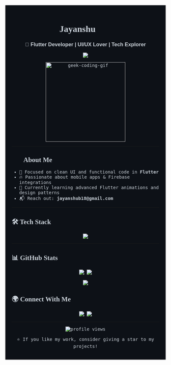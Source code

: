 <div style="background-color:#0d1117; color:#c9d1d9; padding: 20px; font-family: 'Fira Code', monospace;">

<h1 align="center" style="font-family: 'Pacifico', cursive;">Jayanshu 👨‍💻</h1>
<h3 align="center" style="font-family: 'Rubik', sans-serif;">🚀 Flutter Developer | UI/UX Lover | Tech Explorer</h3>

<p align="center">
  <img src="https://readme-typing-svg.herokuapp.com?font=Fira+Code&pause=1000&color=00FFFF&center=true&vCenter=true&width=435&lines=Crafting+beautiful+Flutter+apps;Open+Source+Contributor;Building+projects+with+💙"/>
</p>

<p align="center">
  <img src="https://media.giphy.com/media/3o7aD2saalBwwftBIY/giphy.gif" width="250" alt="geek-coding-gif"/>
</p>

<hr/>

<h2 style="font-family: 'Playfair Display', serif;">👨‍💻 About Me</h2>

<ul>
  <li>🎯 Focused on clean UI and functional code in <strong>Flutter</strong></li>
  <li>🔥 Passionate about mobile apps & Firebase integrations</li>
  <li>🌱 Currently learning advanced Flutter animations and design patterns</li>
  <li>📬 Reach out: <strong>jayanshub18@gmail.com</strong></li>
</ul>

<hr/>

<h2 style="font-family: 'Playfair Display', serif;">🛠️ Tech Stack</h2>

<p align="center">
  <img src="https://skillicons.dev/icons?i=dart,flutter,firebase,java,c,git,vscode&perline=7"/>
</p>

<hr/>

<h2 style="font-family: 'Playfair Display', serif;">📊 GitHub Stats</h2>

<p align="center">
  <img src="https://github-readme-stats.vercel.app/api?username=jb-git-code&show_icons=true&theme=radical"/>
  <img src="https://github-readme-stats.vercel.app/api/top-langs/?username=jb-git-code&layout=compact&theme=radical"/>
</p>

<p align="center">
  <img src="https://streak-stats.demolab.com?user=jb-git-code&theme=radical&hide_border=false"/>
</p>



<h2 style="font-family: 'Playfair Display', serif;">🌍 Connect With Me</h2>

<p align="center">
  <a href="mailto:jayanshub18@gmail.com"><img src="https://img.shields.io/badge/Gmail-D14836?style=for-the-badge&logo=gmail&logoColor=white"/></a>
  <a href="https://linkedin.com/in/jayanshu"><img src="https://img.shields.io/badge/LinkedIn-0077B5?style=for-the-badge&logo=linkedin&logoColor=white"/></a>
</p>

<hr/>

<p align="center">
  <img src="https://komarev.com/ghpvc/?username=jb-git-code&label=Profile+Views&color=blue&style=flat-square" alt="profile views"/>
</p>

<p align="center">
  ⭐️ If you like my work, consider giving a star to my projects!
</p>

</div>
